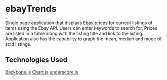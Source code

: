 # ebayTrends
Single page application that displays Ebay prices for current listings of items using the Ebay API. Users can enter keywords to search for. Prices are listed 
in a table along with the listing title and link to the listing. Application also has the capability to graph the mean, median and mode of sold listings. 

## Technologies Used
[Backbone.js](http://backbonejs.org/)
[Chart.js](http://www.chartjs.org/)
[underscore.js](http://underscorejs.org/)
